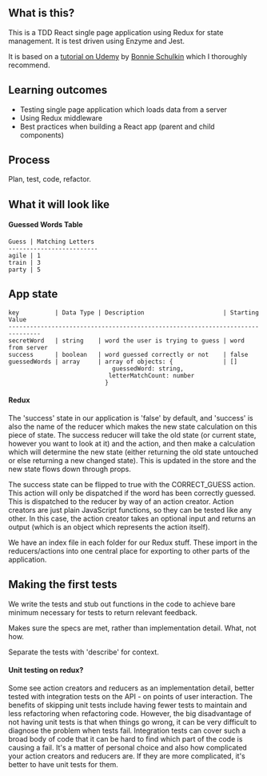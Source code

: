 ## What is this?

This is a TDD React single page application using Redux for state management. It is test driven using Enzyme and Jest.

It is based on a [tutorial on Udemy](https://www.udemy.com/react-testing-with-jest-and-enzyme/) by [Bonnie Schulkin](https://github.com/flyrightsister) which I thoroughly recommend.

## Learning outcomes

* Testing single page application which loads data from a server
* Using Redux middleware
* Best practices when building a React app (parent and child components)

## Process

Plan, test, code, refactor.

## What it will look like

#### Guessed Words Table

```
Guess | Matching Letters
-------------------------
agile | 1
train | 3
party | 5
```

## App state
```
key          | Data Type | Description                      | Starting Value   
-------------------------------------------------------------------------------
secretWord   | string    | word the user is trying to guess | word from server 
success      | boolean   | word guessed correctly or not    | false            
guessedWords | array     | array of objects: {              | []               
                             guessedWord: string,                              
                            letterMatchCount: number                           
                           }                                                   
```

#### Redux
The 'success' state in our application is 'false' by default, and 'success' is also the name of the reducer which makes the new state calculation on this piece of state. The success reducer will take the old state (or current state, however you want to look at it) and the action, and then make a calculation which will determine the new state (either returning the old state untouched or else returning a new changed state). This is updated in the store and the new state flows down through props.

The success state can be flipped to true with the CORRECT_GUESS action. This action will only be dispatched if the word has been correctly guessed. This is dispatched to the reducer by way of an action creator. Action creators are just plain JavaScript functions, so they can be tested like any other. In this case, the action creator takes an optional input and returns an output (which is an object which represents the action itself).

We have an index file in each folder for our Redux stuff. These import in the reducers/actions into one central place for exporting to other parts of the application.

## Making the first tests

We write the tests and stub out functions in the code to achieve bare minimum necessary for tests to return relevant feedback.

Makes sure the specs are met, rather than implementation detail. What, not how.

Separate the tests with 'describe' for context.

#### Unit testing on redux?

Some see action creators and reducers as an implementation detail, better tested with integration tests on the API - on points of user interaction. The benefits of skipping unit tests include having fewer tests to maintain and less refactoring when refactoring code. However, the big disadvantage of not having unit tests is that when things go wrong, it can be very difficult to diagnose the problem when tests fail. Integration tests can cover such a broad body of code that it can be hard to find which part of the code is causing a fail. It's a matter of personal choice and also how complicated your action creators and reducers are. If they are more complicated, it's better to have unit tests for them.


